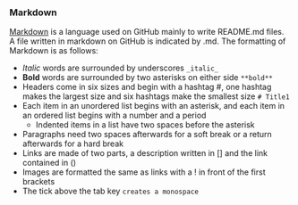 ### Markdown
[Markdown](https://guides.github.com/features/mastering-markdown/) is a language used on GitHub mainly to write README.md files. A file written in markdown on GitHub is indicated by .md. The formatting of Markdown is as follows:
* _Italic_ words are surrounded by underscores `_italic_`
* **Bold** words are surrounded by two asterisks on either side `**bold**`
* Headers come in six sizes and begin with a hashtag #, one hashtag makes the largest size and six hashtags make the smallest size `# Title1`
* Each item in an unordered list begins with an asterisk, and each item in an ordered list begins with a number and a period 
  * Indented items in a list have two spaces before the asterisk
* Paragraphs need two spaces afterwards for a soft break or a return afterwards for a hard break
* Links are made of two parts, a description written in [] and the link contained in ()
* Images are formatted the same as links with a ! in front of the first brackets
* The tick above the tab key `creates a monospace`
